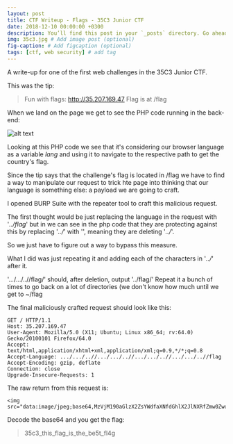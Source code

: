 ```yaml
---
layout: post
title: CTF Writeup - Flags - 35C3 Junior CTF
date: 2018-12-10 00:00:00 +0300
description: You’ll find this post in your `_posts` directory. Go ahead and edit it and re-build the site to see your changes. # Add post description (optional)
img: 35c3.jpg # Add image post (optional)
fig-caption: # Add figcaption (optional)
tags: [ctf, web security] # add tag
---
```


A write-up for one of the first web challenges in the 35C3 Junior CTF.

   
This was the tip:
> Fun with flags: http://35.207.169.47
Flag is at /flag

When we land on the page we get to see the PHP code running in the back-end:

![alt text](https://i.imgur.com/ryuhe28.png)


Looking at this PHP code we see that it's considering our browser language as a variable *lang* and using it to navigate to the respective path to get the country's flag.

Since the tip says that the challenge's flag is located in /flag we have to find a way to manipulate our request to trick hte page into thinking that our language is something else: a payload we are going to craft.

I opened BURP Suite with the repeater tool to craft this malicious request.

The first thought would be just replacing the language in the request with '*../flag*' but in we can see in the php code that they are protecting against this by replacing '*../*' with '', meaning they are deleting '*../*'.

So we just have to figure out a way to bypass this measure.

What I did was just repeating it and adding each of the characters in '*../*' after it.

'.../.../..//flag/' should, after deletion, output '../flag/'
Repeat it a bunch of times to go back on a lot of directories (we don't know how much until we get to ~/flag 

The final maliciously crafted request should look like this:

    GET / HTTP/1.1
    Host: 35.207.169.47
    User-Agent: Mozilla/5.0 (X11; Ubuntu; Linux x86_64; rv:64.0) Gecko/20100101 Firefox/64.0
    Accept: text/html,application/xhtml+xml,application/xml;q=0.9,*/*;q=0.8
    Accept-Language: .../.../..//.../.../..//.../.../..//.../.../..//flag
    Accept-Encoding: gzip, deflate
    Connection: close
    Upgrade-Insecure-Requests: 1

The raw return from this request is:

    <img src="data:image/jpeg;base64,MzVjM190aGlzX2ZsYWdfaXNfdGhlX2JlNXRfZmw0Zwo=">

Decode the base64 and you get the flag:

> 35c3_this_flag_is_the_be5t_fl4g

